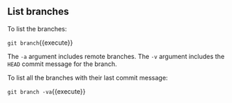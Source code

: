 ## List branches

To list the branches:

`git branch`{{execute}}

The `-a` argument includes remote branches. The `-v` argument includes the `HEAD` commit message for the branch.

To list all the branches with their last commit message:

`git branch -va`{{execute}}
